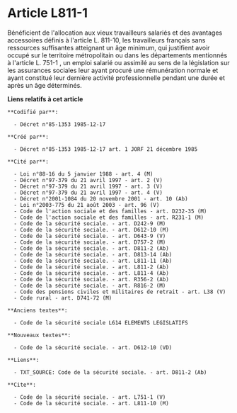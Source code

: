 # Article L811-1

Bénéficient de l'allocation aux vieux travailleurs salariés et des avantages accessoires définis à l'article L. 811-10, les
travailleurs français sans ressources suffisantes atteignant un âge minimum, qui justifient avoir occupé sur le territoire
métropolitain ou dans les départements mentionnés à l'article L. 751-1    , un emploi salarié ou assimilé au sens de la
législation sur les assurances sociales leur ayant procuré une rémunération normale et ayant constitué leur dernière activité
professionnelle pendant une durée et après un âge déterminés.

**Liens relatifs à cet article**

	**Codifié par**:

	  - Décret n°85-1353 1985-12-17

	**Créé par**:

	  - Décret n°85-1353 1985-12-17 art. 1 JORF 21 décembre 1985

	**Cité par**:

	  - Loi n°88-16 du 5 janvier 1988 - art. 4 (M)
	  - Décret n°97-379 du 21 avril 1997 - art. 2 (V)
	  - Décret n°97-379 du 21 avril 1997 - art. 3 (V)
	  - Décret n°97-379 du 21 avril 1997 - art. 4 (V)
	  - Décret n°2001-1084 du 20 novembre 2001 - art. 10 (Ab)
	  - Loi n°2003-775 du 21 août 2003 - art. 96 (V)
	  - Code de l'action sociale et des familles - art. D232-35 (M)
	  - Code de l'action sociale et des familles - art. R231-1 (M)
	  - Code de la sécurité sociale. - art. D242-9 (M)
	  - Code de la sécurité sociale. - art. D612-10 (M)
	  - Code de la sécurité sociale. - art. D643-9 (V)
	  - Code de la sécurité sociale. - art. D757-2 (M)
	  - Code de la sécurité sociale. - art. D811-2 (Ab)
	  - Code de la sécurité sociale. - art. D813-14 (Ab)
	  - Code de la sécurité sociale. - art. L811-11 (Ab)
	  - Code de la sécurité sociale. - art. L811-2 (Ab)
	  - Code de la sécurité sociale. - art. L811-4 (Ab)
	  - Code de la sécurité sociale. - art. R356-2 (Ab)
	  - Code de la sécurité sociale. - art. R816-2 (M)
	  - Code des pensions civiles et militaires de retrait - art. L38 (V)
	  - Code rural - art. D741-72 (M)

	**Anciens textes**:

	  - Code de la sécurité sociale L614 ELEMENTS LEGISLATIFS

	**Nouveaux textes**:

	  - Code de la sécurité sociale. - art. D612-10 (VD)

	**Liens**:

	  - TXT_SOURCE: Code de la sécurité sociale. - art. D811-2 (Ab)

	**Cite**:

	  - Code de la sécurité sociale. - art. L751-1 (V)
	  - Code de la sécurité sociale. - art. L811-10 (M)

